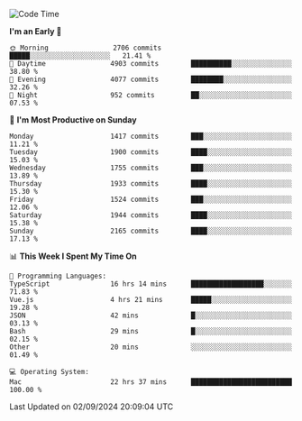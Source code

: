 <!--START_SECTION:waka-->
![Code Time](http://img.shields.io/badge/Code%20Time-4%2C316%20hrs%2037%20mins-blue)

**I'm an Early 🐤** 

```text
🌞 Morning                2706 commits        █████░░░░░░░░░░░░░░░░░░░░   21.41 % 
🌆 Daytime                4903 commits        ██████████░░░░░░░░░░░░░░░   38.80 % 
🌃 Evening                4077 commits        ████████░░░░░░░░░░░░░░░░░   32.26 % 
🌙 Night                  952 commits         ██░░░░░░░░░░░░░░░░░░░░░░░   07.53 % 
```
📅 **I'm Most Productive on Sunday** 

```text
Monday                   1417 commits        ███░░░░░░░░░░░░░░░░░░░░░░   11.21 % 
Tuesday                  1900 commits        ████░░░░░░░░░░░░░░░░░░░░░   15.03 % 
Wednesday                1755 commits        ███░░░░░░░░░░░░░░░░░░░░░░   13.89 % 
Thursday                 1933 commits        ████░░░░░░░░░░░░░░░░░░░░░   15.30 % 
Friday                   1524 commits        ███░░░░░░░░░░░░░░░░░░░░░░   12.06 % 
Saturday                 1944 commits        ████░░░░░░░░░░░░░░░░░░░░░   15.38 % 
Sunday                   2165 commits        ████░░░░░░░░░░░░░░░░░░░░░   17.13 % 
```


📊 **This Week I Spent My Time On** 

```text
💬 Programming Languages: 
TypeScript               16 hrs 14 mins      ██████████████████░░░░░░░   71.83 % 
Vue.js                   4 hrs 21 mins       █████░░░░░░░░░░░░░░░░░░░░   19.28 % 
JSON                     42 mins             █░░░░░░░░░░░░░░░░░░░░░░░░   03.13 % 
Bash                     29 mins             █░░░░░░░░░░░░░░░░░░░░░░░░   02.15 % 
Other                    20 mins             ░░░░░░░░░░░░░░░░░░░░░░░░░   01.49 % 

💻 Operating System: 
Mac                      22 hrs 37 mins      █████████████████████████   100.00 % 
```


 Last Updated on 02/09/2024 20:09:04 UTC
<!--END_SECTION:waka-->

